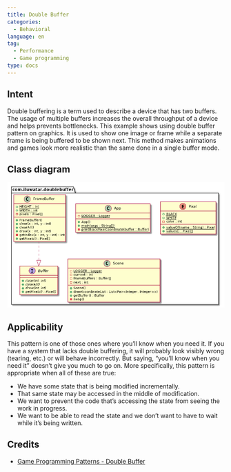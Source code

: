 ```yaml
---  
title: Double Buffer 
categories:
  - Behavioral
language: en
tag:  
  - Performance
  - Game programming  
type: docs
---  
```

  
## Intent  
Double buffering is a term used to describe a device that has two buffers. The usage of multiple buffers increases the overall throughput of a device and helps prevents bottlenecks. This example shows using double buffer pattern on graphics. It is used to show one image or frame while a separate frame is being buffered to be shown next. This method makes animations and games look more realistic than the same done in a single buffer mode.   

## Class diagram
![alt text](etc/double-buffer.urm.png "Double Buffer pattern class diagram")

## Applicability  
This pattern is one of those ones where you’ll know when you need it. If you have a system that lacks double buffering, it will probably look visibly wrong (tearing, etc.) or will behave incorrectly. But saying, “you’ll know when you need it” doesn’t give you much to go on. More specifically, this pattern is appropriate when all of these are true:

- We have some state that is being modified incrementally.
- That same state may be accessed in the middle of modification.
- We want to prevent the code that’s accessing the state from seeing the work in progress.
- We want to be able to read the state and we don’t want to have to wait while it’s being written. 

## Credits  
  
* [Game Programming Patterns - Double Buffer](http://gameprogrammingpatterns.com/double-buffer.html)
